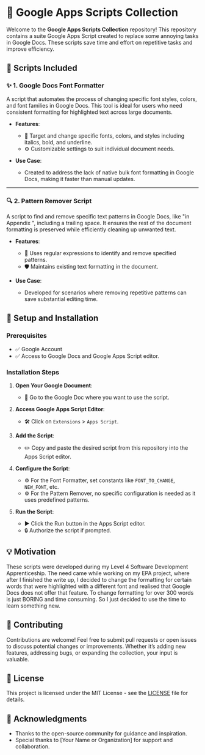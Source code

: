# 📜 Google Apps Scripts Collection

Welcome to the **Google Apps Scripts Collection** repository! This repository contains a suite  Google Apps Script created to replace some annoying tasks in Google Docs. These scripts save time and effort on repetitive tasks and improve efficiency.

## 📂 Scripts Included

### ✨ 1. Google Docs Font Formatter

A script that automates the process of changing specific font styles, colors, and font families in Google Docs. This tool is ideal for users who need consistent formatting for highlighted text across large documents.

- **Features**:
  - 🎨 Target and change specific fonts, colors, and styles including italics, bold, and underline.
  - ⚙️ Customizable settings to suit individual document needs.
  
- **Use Case**:
  - Created to address the lack of native bulk font formatting in Google Docs, making it faster than manual updates.

---

### 🔍 2. Pattern Remover Script

A script to find and remove specific text patterns in Google Docs, like "in Appendix <letter>", including a trailing space. It ensures the rest of the document formatting is preserved while efficiently cleaning up unwanted text.

- **Features**:
  - 🧹 Uses regular expressions to identify and remove specified patterns.
  - 🛡️ Maintains existing text formatting in the document.
  
- **Use Case**:
  - Developed for scenarios where removing repetitive patterns can save substantial editing time.

## 🚀 Setup and Installation

### Prerequisites

- ✅ Google Account
- ✅ Access to Google Docs and Google Apps Script editor.

### Installation Steps

1. **Open Your Google Document**:
   - 📂 Go to the Google Doc where you want to use the script.

2. **Access Google Apps Script Editor**:
   - 🛠️ Click on `Extensions` > `Apps Script`.

3. **Add the Script**:
   - ✏️ Copy and paste the desired script from this repository into the Apps Script editor.

4. **Configure the Script**:
   - ⚙️ For the Font Formatter, set constants like `FONT_TO_CHANGE`, `NEW_FONT`, etc.
   - ⚙️ For the Pattern Remover, no specific configuration is needed as it uses predefined patterns.

5. **Run the Script**:
   - ▶️ Click the Run button in the Apps Script editor.
   - 🔒 Authorize the script if prompted.

## 💡 Motivation

These scripts were developed during my Level 4 Software Development Apprenticeship. The need came while working on my EPA project, where after I finished the write up, I decided to change the formatting for certain words that were highlighted with a different font and realised that Google Docs does not offer that feature. To change formatting for over 300 words is just BORING and time consuming. So I just decided to use the time to learn something new.

## 🤝 Contributing

Contributions are welcome! Feel free to submit pull requests or open issues to discuss potential changes or improvements. Whether it’s adding new features, addressing bugs, or expanding the collection, your input is valuable.

## 📜 License

This project is licensed under the MIT License - see the [LICENSE](LICENSE) file for details.

## 🙏 Acknowledgments

- Thanks to the open-source community for guidance and inspiration.
- Special thanks to [Your Name or Organization] for support and collaboration.
